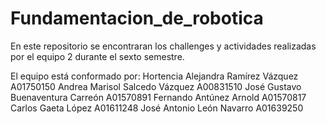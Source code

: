 # Fundamentacion_de_robotica

En este repositorio se encontraran los challenges y actividades realizadas por el equipo 2 durante el sexto semestre.

El equipo está conformado por:
Hortencia Alejandra Ramírez Vázquez	A01750150
Andrea Marisol Salcedo Vázquez		A00831510
José Gustavo Buenaventura Carreón	      A01570891
Fernando Antúnez Arnold			      A01570817
Carlos Gaeta López			     A01611248
José Antonio León Navarro 		     A01639250	


